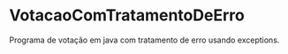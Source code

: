# VotacaoComTratamentoDeErro
Programa de votação em java com tratamento de erro usando exceptions. 
